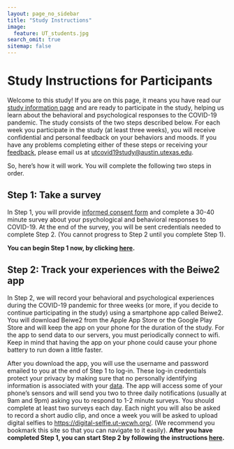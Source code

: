 ```yaml
---
layout: page_no_sidebar
title: "Study Instructions"
image:
  feature: UT_students.jpg
search_omit: true
sitemap: false
---
```


# Study Instructions for Participants

Welcome to this study! If you are on this page, it means you have read our [study information page](http://covid19.ut-wcwh.org/study-info/) and are ready to participate in the study, helping us learn about the behavioral and psychological responses to the COVID-19 pandemic. The study consists of the two steps described below. For each week you participate in the study (at least three weeks), you will receive confidential and personal feedback on your behaviors and moods. If you have any problems completing either of these steps or receiving your [feedback](), please email us at utcovid19study@austin.utexas.edu.
 
So, here’s how it will work. You will complete the following two steps in order. 
 
## Step 1: Take a survey
In Step 1, you will provide [informed consent form]() and complete a 30-40 minute survey about your psychological and behavioral responses to COVID-19. At the end of the survey, you will be sent credentials needed to complete Step 2. (You cannot progress to Step 2 until you complete Step 1). 

**You can begin Step 1 now, by clicking [here](https://redcap.prc.utexas.edu/redcap/surveys/?s=8EAHX9FARC).**
 
## Step 2: Track your experiences with the Beiwe2 app
In Step 2, we will record your behavioral and psychological experiences during the COVID-19 pandemic for three weeks (or more, if you decide to continue participating in the study) using a smartphone app called Beiwe2. You will download Beiwe2 from the Apple App Store or the Google Play Store and will keep the app on your phone for the duration of the study. For the app to send data to our servers, you must periodically connect to wifi. Keep in mind that having the app on your phone could cause your phone battery to run down a little faster.

After you download the app, you will use the username and password emailed to you at the end of Step 1 to log-in. These log-in credentials protect your privacy by making sure that no personally identifying information is associated with your [data](). The app will access some of your phone’s sensors and will send you two to three daily notifications (usually at 9am and 9pm) asking you to respond to 1-2 minute surveys. You should complete at least two surveys each day. Each night you will also be asked to record a short audio clip, and once a week you will be asked to upload digital selfies to https://digital-selfie.ut-wcwh.org/. (We recommend you bookmark this site so that you can navigate to it easily). 
**After you have completed Step 1, you can start Step 2 by following the instructions [here](https://docs.google.com/document/d/1syvP9rfAXuCAVBL8L8LDDZCKRRQlE55UI9De19DLlsI/edit?usp=sharing).**

